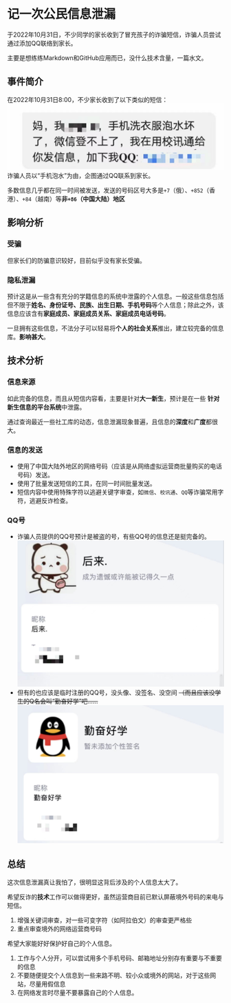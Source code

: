 # 记一次公民信息泄漏

于2022年10月31日，不少同学的家长收到了冒充孩子的诈骗短信，诈骗人员尝试通过添加QQ联络到家长。

主要是想练练Markdown和GitHub应用而已，没什么技术含量，一篇水文。

## 事件简介

在2022年10月31日8:00，不少家长收到了以下类似的短信：
![妈，我XXX，手机洗衣服泡水坏了，微信登不上了，我在校讯通给你发消息，加一下QQ：XXXXX](1125b7d22e4b2e8be36af2dac4fa7ba.jpg)
诈骗人员以“手机泡水”为由，企图通过QQ联系到家长。

多数信息几乎都在同一时间被发送，发送的号码区号大多是``+7``（俄）、``+852``（香港）、``+84``（越南）等**非``+86``（中国大陆）地区**

## 影响分析

### 受骗

但家长们的防骗意识较好，目前似乎没有家长受骗。

### 隐私泄漏

预计这是从一些含有充分的学籍信息的系统中泄露的个人信息。一般这些信息包括但不限于**姓名、身份证号、民族、出生日期、手机号码**等个人信息；除此之外，该信息应该含有**家庭成员、家庭成员关系、家庭成员电话号码**。

一旦拥有这些信息，不法分子可以轻易将**个人的社会关系**推出，建立较完备的信息库。**影响甚大**。

## 技术分析

### 信息来源

如此完备的信息，而且从短信内容看，主要是针对**大一新生**，预计是在一些 **针对新生信息的平台系统**中泄露。

通过查询最近一些社工库的动态，信息泄漏现象普遍，且信息的**深度**和**广度**都很大。

### 信息的发送

- 使用了中国大陆外地区的网络号码（应该是从网络虚拟运营商批量购买的电话号码）发送。
- 使用了批量发送短信的工具，在同一时间批量发送。
- 短信内容中使用特殊字符以逃避关键字审查，如``微信``、``校讯通``、``QQ``等诈骗常用字符，逃避反诈检查。

### QQ号

- 诈骗人员提供的QQ号预计是被盗的号，有些QQ号的信息还是挺完备的。
![后来. 成为遗憾或许能被记得久一点](9c6cc0fe69f3a6aafb783b4627d016e.jpg)
- 但有的也应该是临时注册的QQ号，没头像、没签名、没空间 ~~（而且应该没学生的Q名会叫“勤奋好学”吧……~~
![勤奋好学](ab316517858147dd665272a270af303.jpg)

## 总结

这次信息泄漏真让我怕了，很明显这背后涉及的个人信息太大了。

希望反诈的**技术**工作可以做得更好，虽然运营商目前已默认屏蔽境外号码的来电与短信。

1. 增强关键词审查，对一些可变字符（如阿拉伯文）的审查更严格些
2. 重点审查境外的网络运营商号码

希望大家能好好保护好自己的个人信息。

1. 工作与个人分开，可以尝试用多个手机号码、邮箱地址分别存有重要与不重要的信息
2. 不要随便提交个人信息到一些来路不明、较小众或境外的网站，对于这些网站，尽量用假信息
3. 在网络发言时尽量不要暴露自己的个人信息。
